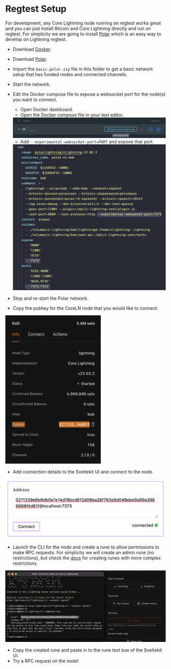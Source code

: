 # Regtest Setup

For development, any Core Lightning node running on regtest works great and you can just install Bitcoin and Core Lightning directly and run on regtest. For simplicity we are going to install [Polar](https://lightningpolar.com/) which is an easy way to develop on Lightning regtest.

- Download [Docker](https://www.docker.com/).
- Download [Polar](https://lightningpolar.com/).
- Import the `basic.polar.zip` file in this folder to get a basic network setup that has funded nodes and connected channels.
- Start the network.
- Edit the Docker compose file to expose a websocket port for the node(s) you want to connect.

  - Open Docker dashboard.
  - Open the Docker compose file in your text editor.

  <img src="./assets/docker-dash.png" width="600px" alt="Docker Dashboard" />

  - Add `--experimental-websocket-port=PORT` and expose that port.

  <img src="./assets/docker-compose-file.png" width="600px" alt="Docker Compose File" />

- Stop and re-start the Polar network.
- Copy the pubkey for the CoreLN node that you would like to connect.

<img src="./assets/bob.png" width="300px" alt="Core Lightning Node Details" />

- Add connection details to the Sveltekit UI and connect to the node.

<img src="./assets/connect.png" width="600px" alt="Connected" />

- Launch the CLI for the node and create a rune to allow permissions to make RPC requests. For simplicity we will create an admin rune (no restrictions), but check the [docs](https://docs.corelightning.org/reference/lightning-commando-rune) for creating runes with more complex restrictions.

<img src="./assets/create-rune.png" width="600px" alt="Create a Rune" />

- Copy the created rune and paste in to the rune text box of the Sveltekit UI.
- Try a RPC request on the node!
